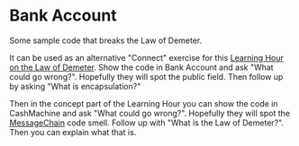 Bank Account
============

Some sample code that breaks the Law of Demeter.

It can be used as an alternative "Connect" exercise for this [Learning Hour on the Law of Demeter](https://www.sammancoaching.org/learning_hours/refactoring/law_of_demeter.html). Show the code in Bank Account and ask "What could go wrong?". Hopefully they will spot the public field. Then follow up by asking "What is encapsulation?"

Then in the concept part of the Learning Hour you can show the code in CashMachine and ask "What could go wrong?". Hopefully they will spot the [MessageChain](https://www.sammancoaching.org/code_smells/message_chains.html) code smell. Follow up with "What is the Law of Demeter?". Then you can explain what that is.
